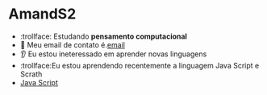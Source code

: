 # AmandS2
- :trollface: Estudando **pensamento computacional**
- :eyes: Meu email de contato é.[email](amanda.santos.souza09@escola.pr.gov.br)
- :ear: Eu estou ineteressado em aprender novas linguagens
- :trollface:Eu estou aprendendo recentemente a linguagem Java Script e Scrath
- [Java Script](https://img.shields.io/badge/JavaScript-323330?style=for-the-badge&logo=javascript&logoColor=F7DF1E)
